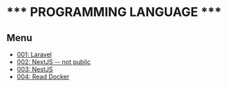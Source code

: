 # *** PROGRAMMING LANGUAGE ***
## Menu
* [001: Laravel](/laravel/readme.md)
* [002: NextJS -- not public](/nest/readme.md)
* [003: NestJS](/nest/readme.md)
* [004: Read Docker](/docker/readme.md)